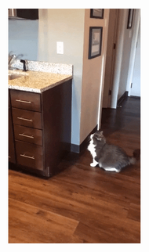 <p>
<img src="https://github.com/antistereotip/antistereotip/blob/master/cat.gif" witdh="200" />
</p>
